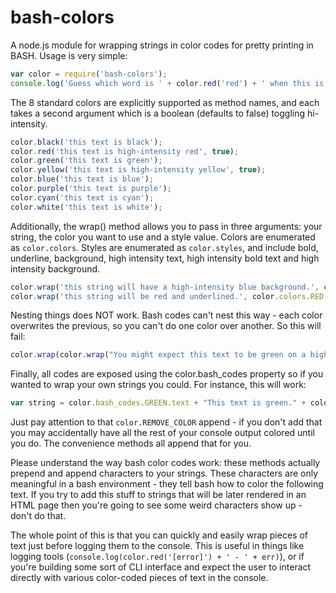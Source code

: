 bash-colors
============

A node.js module for wrapping strings in color codes for pretty printing in BASH. Usage is very simple:

```js
var color = require('bash-colors');
console.log('Guess which word is ' + color.red('red') + ' when this is run?');
```

The 8 standard colors are explicitly supported as method names, and each takes a second argument which is a boolean (defaults to false) toggling hi-intensity.

```js
color.black('this text is black');
color.red('this text is high-intensity red', true);
color.green('this text is green');
color.yellow('this text is high-intensity yellow', true);
color.blue('this text is blue');
color.purple('this text is purple');
color.cyan('this text is cyan');
color.white('this text is white');
```

Additionally, the wrap() method allows you to pass in three arguments: your string, the color you want to use and a style value. Colors are enumerated as `color.colors`. Styles are enumerated as `color.styles`, and include bold, underline, background, high intensity text, high intensity bold text and high intensity background.

```js
color.wrap('this string will have a high-intensity blue background.', color.colors.BLUE, color.styles.hi_background);
color.wrap('this string will be red and underlined.', color.colors.RED, color.styles.underline);
```

Nesting things does NOT work. Bash codes can't nest this way - each color overwrites the previous, so you can't do one color over another. So this will fail:

```js
color.wrap(color.wrap("You might expect this text to be green on a high-intensity yellow background, but you'd be wrong.", color.colors.GREEN), color.colors.YELLOW, color.styles.hi_background);
```

Finally, all codes are exposed using the color.bash_codes property so if you wanted to wrap your own strings you could. For instance, this will work:
```js
var string = color.bash_codes.GREEN.text + "This text is green." + color.REMOVE_COLOR;
```
Just pay attention to that `color.REMOVE_COLOR` append - if you don't add that you may accidentally have all the rest of your console output colored until you do. The convenience methods all append that for you.

Please understand the way bash color codes work: these methods actually prepend and append characters to your strings. These characters are only meaningful in a bash environment - they tell bash how to color the following text. If you try to add this stuff to strings that will be later rendered in an HTML page then you're going to see some weird characters show up - don't do that. 

The whole point of this is that you can quickly and easily wrap pieces of text just before logging them to the console. This is useful in things like logging tools (`console.log(color.red('[error]') + ' - ' + err)`), or if you're building some sort of CLI interface and expect the user to interact directly with various color-coded pieces of text in the console.
